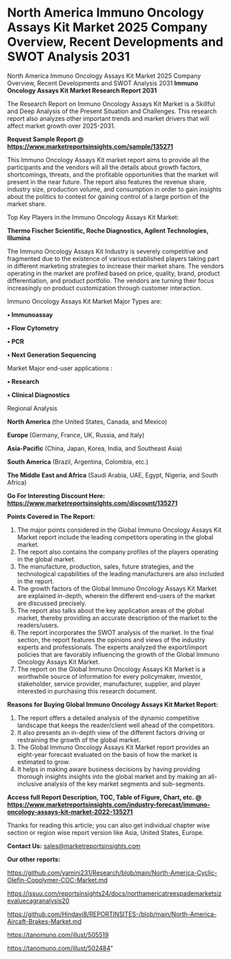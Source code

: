 # North America Immuno Oncology Assays Kit Market 2025 Company Overview, Recent Developments and SWOT Analysis 2031
North America Immuno Oncology Assays Kit Market 2025 Company Overview, Recent Developments and SWOT Analysis 2031
<strong>Immuno Oncology Assays Kit Market Research Report 2031</strong>

The Research Report on Immuno Oncology Assays Kit Market is a Skillful and Deep Analysis of the Present Situation and Challenges. This research report also analyzes other important trends and market drivers that will affect market growth over 2025-2031.

<strong>Request Sample Report @ <a href=https://www.marketreportsinsights.com/sample/135271>https://www.marketreportsinsights.com/sample/135271</a></strong>

This Immuno Oncology Assays Kit market report aims to provide all the participants and the vendors will all the details about growth factors, shortcomings, threats, and the profitable opportunities that the market will present in the near future. The report also features the revenue share, industry size, production volume, and consumption in order to gain insights about the politics to contest for gaining control of a large portion of the market share.

Top Key Players in the Immuno Oncology Assays Kit Market:

<strong>Thermo Fischer Scientific, Roche Diagnostics, Agilent Technologies, Illumina</strong>

The Immuno Oncology Assays Kit Industry is severely competitive and fragmented due to the existence of various established players taking part in different marketing strategies to increase their market share. The vendors operating in the market are profiled based on price, quality, brand, product differentiation, and product portfolio. The vendors are turning their focus increasingly on product customization through customer interaction.

Immuno Oncology Assays Kit Market Major Types are:

<strong>• Immunoassay

• Flow Cytometry

• PCR

• Next Generation Sequencing</strong>

Market Major end-user applications :

<strong>• Research

• Clinical Diagnostics</strong>

Regional Analysis

</u><strong><b>North America</b></strong> (the United States, Canada, and Mexico)

<strong><b>Europe </b></strong>(Germany, France, UK, Russia, and Italy)

<strong><b>Asia-Pacific</b></strong> (China, Japan, Korea, India, and Southeast Asia)

<strong><b>South America</b></strong> (Brazil, Argentina, Colombia, etc.)

<strong><b>The Middle East and Africa</b></strong> (Saudi Arabia, UAE, Egypt, Nigeria, and South Africa)

<strong>Go For Interesting Discount Here: <a href=https://www.marketreportsinsights.com/discount/135271>https://www.marketreportsinsights.com/discount/135271</a></strong>

<strong>Points Covered in The Report:</strong>
<ol>
  <li>The major points considered in the Global Immuno Oncology Assays Kit Market report include the leading competitors operating in the global market.</li>
  <li>The report also contains the company profiles of the players operating in the global market.</li>
  <li>The manufacture, production, sales, future strategies, and the technological capabilities of the leading manufacturers are also included in the report.</li>
  <li>The growth factors of the Global Immuno Oncology Assays Kit Market are explained in-depth, wherein the different end-users of the market are discussed precisely.</li>
  <li>The report also talks about the key application areas of the global market, thereby providing an accurate description of the market to the readers/users.</li>
  <li>The report incorporates the SWOT analysis of the market. In the final section, the report features the opinions and views of the industry experts and professionals. The experts analyzed the export/import policies that are favorably influencing the growth of the Global Immuno Oncology Assays Kit Market.</li>
  <li>The report on the Global Immuno Oncology Assays Kit Market is a worthwhile source of information for every policymaker, investor, stakeholder, service provider, manufacturer, supplier, and player interested in purchasing this research document.</li>
</ol>
<strong>Reasons for Buying Global Immuno Oncology Assays Kit Market Report:</strong>

<ol>
  <li>The report offers a detailed analysis of the dynamic competitive landscape that keeps the reader/client well ahead of the competitors.</li>
  <li>It also presents an in-depth view of the different factors driving or restraining the growth of the global market.</li>
  <li>The Global Immuno Oncology Assays Kit Market report provides an eight-year forecast evaluated on the basis of how the market is estimated to grow.</li>
  <li>It helps in making aware business decisions by having providing thorough insights insights into the global market and by making an all-inclusive analysis of the key market segments and sub-segments.</li>
</ol>
<strong>Access full Report Description, TOC, Table of Figure, Chart, etc. @ <a href=https://www.marketreportsinsights.com/industry-forecast/immuno-oncology-assays-kit-market-2022-135271>https://www.marketreportsinsights.com/industry-forecast/immuno-oncology-assays-kit-market-2022-135271</a></strong>


Thanks for reading this article; you can also get individual chapter wise section or region wise report version like Asia, United States, Europe.

<strong>Contact Us:</strong>
sales@marketreportsinsights.com

<strong>Our other reports:</strong>

<a href=https://github.com/yamini231/Research/blob/main/North-America-Cyclic-Olefin-Copolymer-COC-Market.md>https://github.com/yamini231/Research/blob/main/North-America-Cyclic-Olefin-Copolymer-COC-Market.md</a>

<a href=https://issuu.com/reportsinsights24/docs/northamericatreespademarketsizevaluecagranalysis20>https://issuu.com/reportsinsights24/docs/northamericatreespademarketsizevaluecagranalysis20</a>

<a href=https://github.com/Hindavi8/REPORTINSITES-/blob/main/North-America-Aircaft-Brakes-Market.md>https://github.com/Hindavi8/REPORTINSITES-/blob/main/North-America-Aircaft-Brakes-Market.md</a>

<a href=https://tanomuno.com/illust/505519>https://tanomuno.com/illust/505519</a>

<a href=https://tanomuno.com/illust/502484>https://tanomuno.com/illust/502484</a>"
